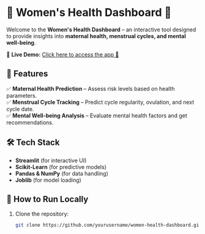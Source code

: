 # 🌸 Women's Health Dashboard 🌸

Welcome to the **Women's Health Dashboard** – an interactive tool designed to provide insights into **maternal health, menstrual cycles, and mental well-being**.  

🔗 **Live Demo:** [Click here to access the app 🚀](https://women-health-dashboard-eu7jbntdtssvzdymotdvxv.streamlit.app/)  

## 📌 Features  
✅ **Maternal Health Prediction** – Assess risk levels based on health parameters.  
✅ **Menstrual Cycle Tracking** – Predict cycle regularity, ovulation, and next cycle date.  
✅ **Mental Well-being Analysis** – Evaluate mental health factors and get recommendations.  

## 🛠️ Tech Stack  
- **Streamlit** (for interactive UI)  
- **Scikit-Learn** (for predictive models)  
- **Pandas & NumPy** (for data handling)  
- **Joblib** (for model loading)  

## 🚀 How to Run Locally  
1. Clone the repository:  
   ```sh
   git clone https://github.com/yourusername/women-health-dashboard.git
